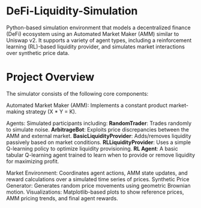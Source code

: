 # DeFi-Liquidity-Simulation
Python-based simulation environment that models a decentralized finance (DeFi) ecosystem using an Automated Market Maker (AMM) similar to Uniswap v2. It supports a variety of agent types, including a reinforcement learning (RL)-based liquidity provider, and simulates market interactions over synthetic price data.

# Project Overview
The simulator consists of the following core components:

Automated Market Maker (AMM): Implements a constant product market-making strategy (X * Y = K).

Agents: Simulated participants including:
**RandomTrader**: Trades randomly to simulate noise.
**ArbitrageBot**: Exploits price discrepancies between the AMM and external market.
**BasicLiquidityProvider**: Adds/removes liquidity passively based on market conditions.
**RLLiquidityProvider**: Uses a simple Q-learning policy to optimize liquidity provisioning.
**RL Agent**: A basic tabular Q-learning agent trained to learn when to provide or remove liquidity for maximizing profit.

Market Environment: Coordinates agent actions, AMM state updates, and reward calculations over a simulated time series of prices.
Synthetic Price Generator: Generates random price movements using geometric Brownian motion.
Visualizations: Matplotlib-based plots to show reference prices, AMM pricing trends, and final agent rewards.
